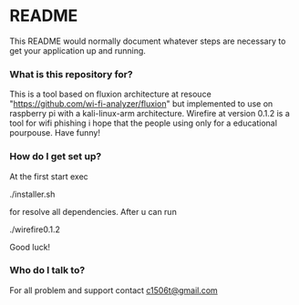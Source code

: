 # README #

This README would normally document whatever steps are necessary to get your application up and running.

### What is this repository for? ###

This is a tool based on fluxion architecture at resouce "https://github.com/wi-fi-analyzer/fluxion" but implemented
to use on raspberry pi with a kali-linux-arm architecture.
Wirefire at version 0.1.2 is a tool for wifi phishing i hope that the people using only for a educational pourpouse.
Have funny!

### How do I get set up? ###

At the first start exec

./installer.sh

for resolve all dependencies.
After u can run 

./wirefire0.1.2

Good luck!

### Who do I talk to? ###

For all problem and support contact c1506t@gmail.com
